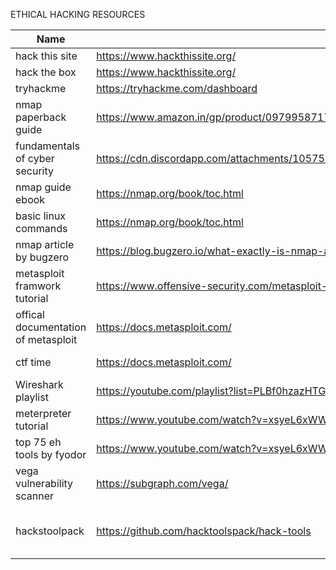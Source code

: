 ETHICAL HACKING RESOURCES


| Name | Source | Description |
|------|--------|-------------|
|hack this site|https://www.hackthissite.org/| |
|hack the box|https://www.hackthissite.org/| |
|tryhackme|https://tryhackme.com/dashboard| |
|nmap paperback guide|https://www.amazon.in/gp/product/0979958717/ref=ppx_yo_dt_b_asin_title_o00_s00?ie=UTF8&psc=1| |
| fundamentals of cyber security|https://cdn.discordapp.com/attachments/1057562968977580053/1057576776152391751/Kali_Linux_Hacking_A_Complete_Step_by_Step_Guide_to_Learn_the_Fundamentals_of_Cyber_Security_Hacking_and_Penetration| |
|nmap guide ebook|https://nmap.org/book/toc.html| |
|basic linux commands| https://nmap.org/book/toc.html| |
|nmap article by bugzero| https://blog.bugzero.io/what-exactly-is-nmap-and-what-can-you-do-with-it-77a2e18f73ce| |
|metasploit framwork tutorial| https://www.offensive-security.com/metasploit-unleashed/| |
|offical documentation of metasploit | https://docs.metasploit.com/ | |
|ctf time| https://docs.metasploit.com/ | website to find ctfs|
|Wireshark playlist|https://youtube.com/playlist?list=PLBf0hzazHTGPgyxeEj_9LBHiqjtNEjsgt| |
|meterpreter tutorial| https://www.youtube.com/watch?v=xsyeL6xWWy4 | |
|top 75 eh tools by fyodor| https://www.youtube.com/watch?v=xsyeL6xWWy4| |
|vega vulnerability scanner| https://subgraph.com/vega/| |
|hackstoolpack|https://github.com/hacktoolspack/hack-tools| a github repo for hacking tools|


